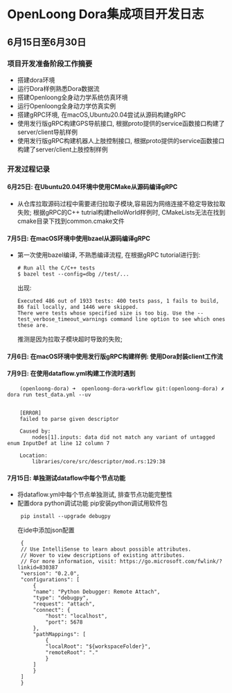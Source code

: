 # OpenLoong Dora集成项目开发日志

## 6月15日至6月30日
### 项目开发准备阶段工作摘要
 - 搭建dora环境
 - 运行Dora样例熟悉Dora数据流
 - 搭建Openloong全身动力学系统仿真环境
 - 运行Openloong全身动力学仿真实例
 - 搭建gRPC环境, 在macOS,Ubuntu20.04尝试从源码构建gRPC
 - 使用发行版gRPC构建GPS导航接口, 根据proto提供的service函数接口构建了server/client导航样例
 - 使用发行版gRPC构建机器人上肢控制接口, 根据proto提供的service函数接口构建了server/client上肢控制样例

### 开发过程记录
#### 6月25日: 在Ubuntu20.04环境中使用CMake从源码编译gRPC
 - 从仓库拉取源码过程中需要递归拉取子模块,容易因为网络连接不稳定导致拉取失败; 根据gRPC的C++ tutrial构建helloWorld样例时, CMakeLists无法在找到cmake目录下找到common.cmake文件

#### 7月5日: 在macOS环境中使用bzael从源码编译gRPC
 - 第一次使用bazel编译, 不熟悉编译流程, 在根据gRPC tutorial进行到:
    ```
    # Run all the C/C++ tests
    $ bazel test --config=dbg //test/...
    ```
    出现:
    ```
    Executed 486 out of 1933 tests: 400 tests pass, 1 fails to build, 86 fail locally, and 1446 were skipped.
    There were tests whose specified size is too big. Use the --test_verbose_timeout_warnings command line option to see which ones these are.
    ```
    推测是因为拉取子模块超时导致的失败;
#### 7月6日: 在macOS环境中使用发行版gRPC构建样例: 使用Dora封装client工作流

#### 7月9日: 在使用dataflow.yml构建工作流时遇到
```
    (openloong-dora) ➜  openloong-dora-workflow git:(openloong-dora) ✗ dora run test_data.yml --uv


    [ERROR]
    failed to parse given descriptor

    Caused by:
        nodes[1].inputs: data did not match any variant of untagged enum InputDef at line 12 column 7

    Location:
        libraries/core/src/descriptor/mod.rs:129:38
```
#### 7月15日: 单独测试dataflow中每个节点功能
 - 将dataflow.yml中每个节点单独测试, 排查节点功能完整性
 - 配置dora python调试功能
   pip安装python调试用软件包
   ```
    pip install --upgrade debugpy
   ```
   在ide中添加json配置
   ```
    {
    // Use IntelliSense to learn about possible attributes.
    // Hover to view descriptions of existing attributes.
    // For more information, visit: https://go.microsoft.com/fwlink/?linkid=830387
    "version": "0.2.0",
    "configurations": [
        {
        "name": "Python Debugger: Remote Attach",
        "type": "debugpy",
        "request": "attach",
        "connect": {
            "host": "localhost",
            "port": 5678
        },
        "pathMappings": [
            {
            "localRoot": "${workspaceFolder}",
            "remoteRoot": "."
            }
        ]
        }
    ]
    }
   ```
   